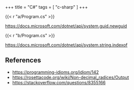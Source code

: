 +++
title = "C#"
tags = [ "c-sharp" ]
+++

{{< r "a/Program.cs" >}}

<https://docs.microsoft.com/dotnet/api/system.guid.newguid>

{{< r "b/Program.cs" >}}

<https://docs.microsoft.com/dotnet/api/system.string.indexof>

## References

- <https://programming-idioms.org/idiom/142>
- <https://rosettacode.org/wiki/Non-decimal_radices/Output>
- <https://stackoverflow.com/questions/8355166>

